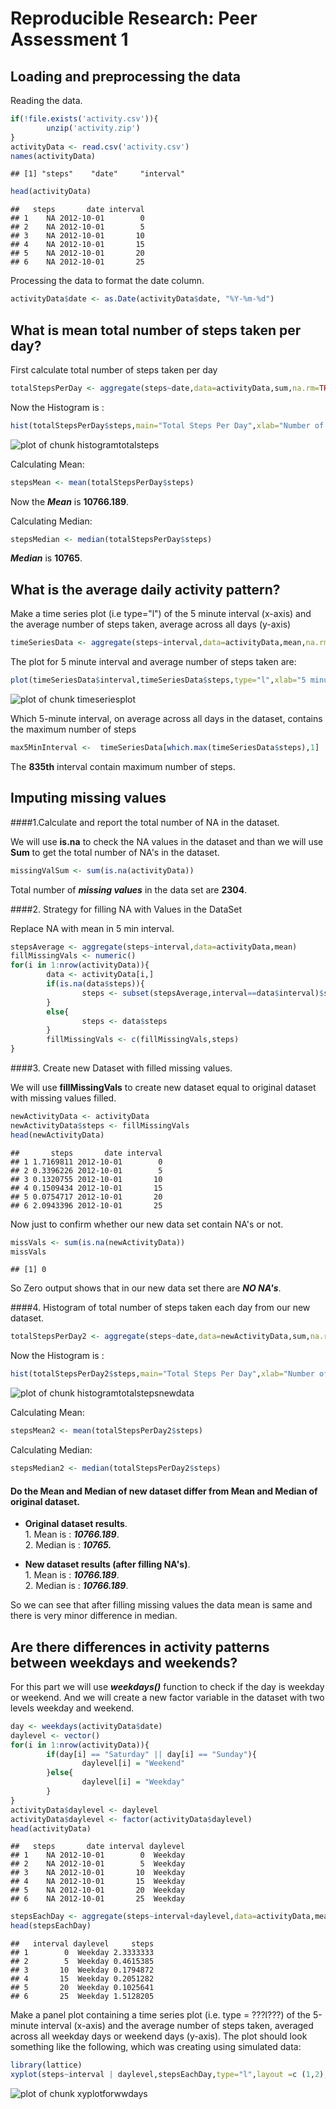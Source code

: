 Reproducible Research: Peer Assessment 1
==================================================

## Loading and preprocessing the data
Reading the data.


```r
if(!file.exists('activity.csv')){
        unzip('activity.zip')
}
activityData <- read.csv('activity.csv')
names(activityData)
```

```
## [1] "steps"    "date"     "interval"
```

```r
head(activityData)
```

```
##   steps       date interval
## 1    NA 2012-10-01        0
## 2    NA 2012-10-01        5
## 3    NA 2012-10-01       10
## 4    NA 2012-10-01       15
## 5    NA 2012-10-01       20
## 6    NA 2012-10-01       25
```

Processing  the data to format the date column.

```r
activityData$date <- as.Date(activityData$date, "%Y-%m-%d")
```


## What is mean total number of steps taken per day?
First calculate total number of steps taken per day


```r
totalStepsPerDay <- aggregate(steps~date,data=activityData,sum,na.rm=TRUE)
```

Now the Histogram is :

```r
hist(totalStepsPerDay$steps,main="Total Steps Per Day",xlab="Number of steps per Day",col="blue")
```

![plot of chunk histogramtotalsteps](figure/histogramtotalsteps-1.png) 

Calculating Mean:

```r
stepsMean <- mean(totalStepsPerDay$steps)
```
Now the ***Mean*** is **10766.189**.

Calculating Median: 

```r
stepsMedian <- median(totalStepsPerDay$steps)
```
***Median*** is **10765**.

## What is the average daily activity pattern?
Make a time series plot (i.e type="l") of the 5 minute interval (x-axis) and the average number of steps taken, average across all days (y-axis)


```r
timeSeriesData <- aggregate(steps~interval,data=activityData,mean,na.rm=TRUE)
```
The plot for 5 minute interval and average number of steps taken are:


```r
plot(timeSeriesData$interval,timeSeriesData$steps,type="l",xlab="5 minute Interval",ylab="Average for Days",col="blue",main="Average Number of Steps Taken")
```

![plot of chunk timeseriesplot](figure/timeseriesplot-1.png) 

Which 5-minute interval, on average across all days in the dataset, contains the maximum number of steps


```r
max5MinInterval <-  timeSeriesData[which.max(timeSeriesData$steps),1]
```

The **835th** interval contain maximum number of steps.

## Imputing missing values
####1.Calculate and report the total number of NA in the dataset.

We will use **is.na** to check the NA values in the dataset and than we will use **Sum** to get the total number of NA's in the dataset.


```r
missingValSum <- sum(is.na(activityData))
```

Total number of ***missing values*** in the data set are **2304**.


####2. Strategy for filling NA with Values in the DataSet

Replace NA with mean in 5 min interval.


```r
stepsAverage <- aggregate(steps~interval,data=activityData,mean)
fillMissingVals <- numeric()
for(i in 1:nrow(activityData)){
        data <- activityData[i,]
        if(is.na(data$steps)){
                steps <- subset(stepsAverage,interval==data$interval)$steps
        }
        else{
                steps <- data$steps
        }
        fillMissingVals <- c(fillMissingVals,steps)
}
```

####3. Create new Dataset with filled missing values.

We will use **fillMissingVals** to create new dataset equal to original dataset with missing values filled.


```r
newActivityData <- activityData
newActivityData$steps <- fillMissingVals
head(newActivityData)
```

```
##       steps       date interval
## 1 1.7169811 2012-10-01        0
## 2 0.3396226 2012-10-01        5
## 3 0.1320755 2012-10-01       10
## 4 0.1509434 2012-10-01       15
## 5 0.0754717 2012-10-01       20
## 6 2.0943396 2012-10-01       25
```
Now just to confirm whether our new data set contain NA's or not.


```r
missVals <- sum(is.na(newActivityData))
missVals
```

```
## [1] 0
```
So Zero output shows that in our new data set there are ***NO NA's***.

####4. Histogram of total number of steps taken each day from our new dataset.


```r
totalStepsPerDay2 <- aggregate(steps~date,data=newActivityData,sum,na.rm=TRUE)
```

Now the Histogram is :

```r
hist(totalStepsPerDay2$steps,main="Total Steps Per Day",xlab="Number of steps per Day",col="green")
```

![plot of chunk histogramtotalstepsnewdata](figure/histogramtotalstepsnewdata-1.png) 

Calculating Mean:

```r
stepsMean2 <- mean(totalStepsPerDay2$steps)
```

Calculating Median: 

```r
stepsMedian2 <- median(totalStepsPerDay2$steps)
```


#### Do the  Mean and Median of new dataset differ from Mean and Median of original dataset.

- **Original dataset results**.    
        1. Mean is : ***10766.189***.  
        2. Median is : ***10765.***
        
- **New dataset results (after filling NA's)**.  
        1. Mean is : ***10766.189***.  
        2. Median is : ***10766.189***.
        
So we can see that after filling missing values the data mean is same and there is very minor difference in median.
        
## Are there differences in activity patterns between weekdays and weekends?

For this part we will use ***weekdays()*** function to check if the day is weekday or weekend. And we will create a new factor variable in the dataset with two levels weekday and weekend.



```r
day <- weekdays(activityData$date)
daylevel <- vector()
for(i in 1:nrow(activityData)){
        if(day[i] == "Saturday" || day[i] == "Sunday"){
                daylevel[i] = "Weekend"
        }else{
                daylevel[i] = "Weekday"
        }
}
activityData$daylevel <- daylevel
activityData$daylevel <- factor(activityData$daylevel)
head(activityData)
```

```
##   steps       date interval daylevel
## 1    NA 2012-10-01        0  Weekday
## 2    NA 2012-10-01        5  Weekday
## 3    NA 2012-10-01       10  Weekday
## 4    NA 2012-10-01       15  Weekday
## 5    NA 2012-10-01       20  Weekday
## 6    NA 2012-10-01       25  Weekday
```

```r
stepsEachDay <- aggregate(steps~interval+daylevel,data=activityData,mean)
head(stepsEachDay)
```

```
##   interval daylevel     steps
## 1        0  Weekday 2.3333333
## 2        5  Weekday 0.4615385
## 3       10  Weekday 0.1794872
## 4       15  Weekday 0.2051282
## 5       20  Weekday 0.1025641
## 6       25  Weekday 1.5128205
```

Make a panel plot containing a time series plot (i.e. type = ???l???) of the 5-minute interval (x-axis) and the average number of steps taken, averaged across all weekday days or weekend days (y-axis). The plot should look something like the following, which was creating using simulated data:


```r
library(lattice)
xyplot(steps~interval | daylevel,stepsEachDay,type="l",layout =c (1,2),xlab="5 minute interval",ylab="Number of Steps")
```

![plot of chunk xyplotforwwdays](figure/xyplotforwwdays-1.png) 
